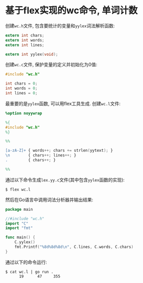 # 基于flex实现的wc命令, 单词计数

创建`wc.h`文件, 包含要统计的变量和`yylex`词法解析函数:

```c
extern int chars;
extern int words;
extern int lines;

extern int yylex(void);
```

创建`wc.c`文件, 保护变量的定义并初始化为0值:

```c
#include "wc.h"

int chars = 0;
int words = 0;
int lines = 0;
```

最重要的是`yylex`函数, 可以用flex工具生成. 创建`wc.l`文件:

```flex
%option noyywrap

%{
#include "wc.h"
%}

%%

[a-zA-Z]+ { words++; chars += strlen(yytext); }
\n        { chars++; lines++; }
.         { chars++; }

%%
```

通过以下命令生成`lex.yy.c`文件(其中包含`yylex`函数的实现):

```
$ flex wc.l
```

然后在Go语言中调用词法分析器并输出结果:

```go
package main

//#include "wc.h"
import "C"
import "fmt"

func main() {
	C.yylex()
	fmt.Printf("%8d%8d%8d\n", C.lines, C.words, C.chars)
}
```

通过以下的命令运行:

```
$ cat wc.l | go run .
      19      47     355
```
